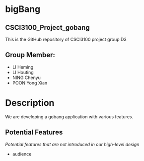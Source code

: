 # bigBang
## CSCI3100_Project_gobang
This is the GitHub repository of CSCI3100 project group D3  

## Group Member: 
- LI Heming
- LI Houting
- NING Chenyu
- POON Yong Xian

# Description
We are developing a gobang application with various features. 

## Potential Features
*Potential features that are not introduced in our high-level design*
- audience
